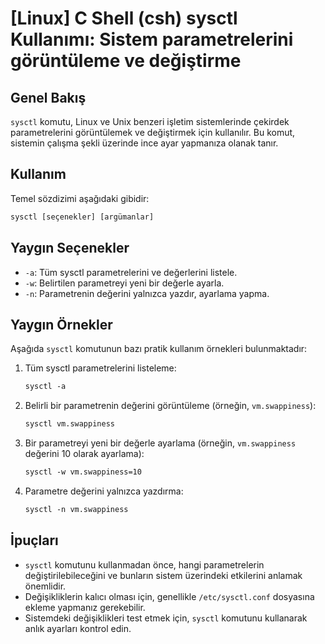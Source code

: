 # [Linux] C Shell (csh) sysctl Kullanımı: Sistem parametrelerini görüntüleme ve değiştirme

## Genel Bakış
`sysctl` komutu, Linux ve Unix benzeri işletim sistemlerinde çekirdek parametrelerini görüntülemek ve değiştirmek için kullanılır. Bu komut, sistemin çalışma şekli üzerinde ince ayar yapmanıza olanak tanır.

## Kullanım
Temel sözdizimi aşağıdaki gibidir:

```csh
sysctl [seçenekler] [argümanlar]
```

## Yaygın Seçenekler
- `-a`: Tüm sysctl parametrelerini ve değerlerini listele.
- `-w`: Belirtilen parametreyi yeni bir değerle ayarla.
- `-n`: Parametrenin değerini yalnızca yazdır, ayarlama yapma.

## Yaygın Örnekler
Aşağıda `sysctl` komutunun bazı pratik kullanım örnekleri bulunmaktadır:

1. Tüm sysctl parametrelerini listeleme:
   ```csh
   sysctl -a
   ```

2. Belirli bir parametrenin değerini görüntüleme (örneğin, `vm.swappiness`):
   ```csh
   sysctl vm.swappiness
   ```

3. Bir parametreyi yeni bir değerle ayarlama (örneğin, `vm.swappiness` değerini 10 olarak ayarlama):
   ```csh
   sysctl -w vm.swappiness=10
   ```

4. Parametre değerini yalnızca yazdırma:
   ```csh
   sysctl -n vm.swappiness
   ```

## İpuçları
- `sysctl` komutunu kullanmadan önce, hangi parametrelerin değiştirilebileceğini ve bunların sistem üzerindeki etkilerini anlamak önemlidir.
- Değişikliklerin kalıcı olması için, genellikle `/etc/sysctl.conf` dosyasına ekleme yapmanız gerekebilir.
- Sistemdeki değişiklikleri test etmek için, `sysctl` komutunu kullanarak anlık ayarları kontrol edin.